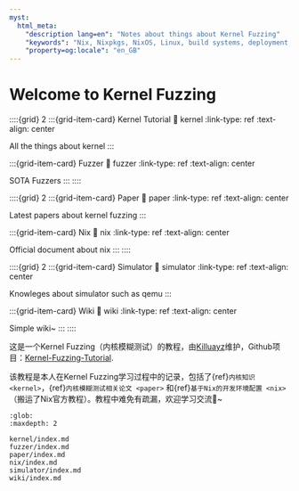 ```yaml
---
myst:
  html_meta:
    "description lang=en": "Notes about things about Kernel Fuzzing"
    "keywords": "Nix, Nixpkgs, NixOS, Linux, build systems, deployment, packaging, declarative, reproducible, immutable, software, developer"
    "property=og:locale": "en_GB"
---
```


# Welcome to Kernel Fuzzing

::::{grid} 2
:::{grid-item-card} Kernel Tutorial
:link: kernel
:link-type: ref
:text-align: center

All the things about kernel
:::

:::{grid-item-card} Fuzzer
:link: fuzzer
:link-type: ref
:text-align: center

SOTA Fuzzers
:::
::::

::::{grid} 2
:::{grid-item-card} Paper
:link: paper
:link-type: ref
:text-align: center

Latest papers about kernel fuzzing
:::

:::{grid-item-card} Nix
:link: nix
:link-type: ref
:text-align: center

Official document about nix
:::
::::

::::{grid} 2
:::{grid-item-card} Simulator
:link: simulator
:link-type: ref
:text-align: center

Knowleges about simulator such as qemu
:::

:::{grid-item-card} Wiki
:link: wiki
:link-type: ref
:text-align: center

Simple wiki~
:::
::::


这是一个Kernel Fuzzing（内核模糊测试）的教程，由[Killuayz](https://github.com/KilluaYZ)维护，Github项目：[Kernel-Fuzzing-Tutorial](https://github.com/KilluaYZ/Kernel-Fuzzing-Tutorial).

该教程是本人在Kernel Fuzzing学习过程中的记录，包括了{ref}`内核知识 <kernel>`，{ref}`内核模糊测试相关论文 <paper>` 和{ref}`基于Nix的开发环境配置 <nix>`（搬运了Nix官方教程）。教程中难免有疏漏，欢迎学习交流🙂~


```{toctree}
:glob:
:maxdepth: 2

kernel/index.md
fuzzer/index.md
paper/index.md
nix/index.md
simulator/index.md
wiki/index.md
```
